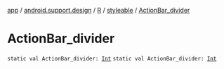 [app](../../../index.md) / [android.support.design](../../index.md) / [R](../index.md) / [styleable](index.md) / [ActionBar_divider](./-action-bar_divider.md)

# ActionBar_divider

`static val ActionBar_divider: `[`Int`](https://kotlinlang.org/api/latest/jvm/stdlib/kotlin/-int/index.html)
`static val ActionBar_divider: `[`Int`](https://kotlinlang.org/api/latest/jvm/stdlib/kotlin/-int/index.html)